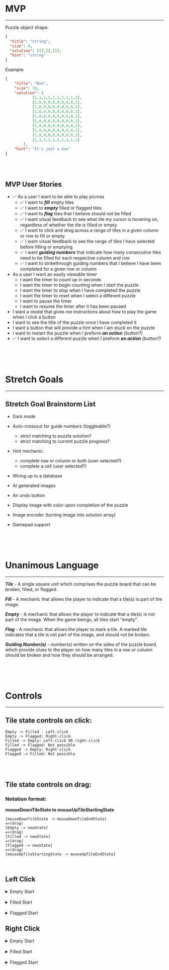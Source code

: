 # MVP
---
Puzzle object shape:
```json
{
  "title": "string",
  "size": 0,
  "solution": [[],[],[]],
  "hint": "string"
}
```
Example:
```json
{
    "title": "Box",
    "size": 10,
    "solution": [
            [1,1,1,1,1,1,1,1,1,1],
            [1,0,0,0,0,0,0,0,0,1],
            [1,0,0,0,0,0,0,0,0,1],
            [1,0,0,0,0,0,0,0,0,1],
            [1,0,0,0,0,0,0,0,0,1],
            [1,0,0,0,0,0,0,0,0,1],
            [1,0,0,0,0,0,0,0,0,1],
            [1,0,0,0,0,0,0,0,0,1],
            [1,0,0,0,0,0,0,0,0,1],
            [1,1,1,1,1,1,1,1,1,1]
        ],
    "hint": "It's just a box"
}
```

<br>
<br>

## MVP User Stories
- ✅ As a user I want to be able to play picross
  - ✅ I want to **_fill_** empty tiles
  - ✅ I want to **_empty_** filled or flagged tiles
  - ✅ I want to **_flag_** tiles that I believe should not be filled
  - ✅ I want visual feedback to see what tile my cursor is hovering on, regardless of whether the tile is filled or empty
  - ✅ I want to click and drag across a range of tiles in a given column or row to fill or empty
  - ✅ I want visual feedback to see the range of tiles I have selected before filling or emptying
  - ✅ I want **_guiding numbers_** that indicate how many consecutive tiles need to be filled for each respective column and row
  - ✅ I want to strikethrough guiding numbers that I believe I have been completed for a given row or column
- As a user I want an easily viewable timer
  - I want the timer to count up in seconds
  - I want the timer to begin counting when I start the puzzle
  - I want the timer to stop when I have completed the puzzle
  - I want the timer to reset when I select a different puzzle
  - I want to pause the timer
  - I want to resume the timer after it has been paused
- I want a modal that gives me instructions about how to play the game when I click a button
- I want to see the title of the puzzle once I have completed it
- I want a button that will provide a hint when I am stuck on the puzzle
- I want to restart the puzzle when I preform **_an action_** *(button?)*
- ✅ I want to select a different puzzle when I preform **_an action_** *(button?)*

<br>
<br>
<br>

# Stretch Goals
---
## Stretch Goal Brainstorm List

- Dark mode

- Auto-crossout for guide numbers (toggleable?)
  - strict matching to puzzle solution?
  - strict matching to current puzzle progress?

- Hint mechanic:
  - complete row or column or both (user selected?)
  - complete a cell (user selected?)

- Wiring up to a database

- AI generated images

- An undo button

- Display image with color upon completion of the puzzle

- Image encoder (turning image into solution array)

- Gamepad support

<br>
<br>
<br>

# Unanimous Language
---
**_Tile_** - A single square unit which comprises the puzzle board that can be broken, filled, or flagged.

**_Fill_** - A mechanic that allows the player to indicate that a tile(s) is part of the image.

**_Empty_** - A mechanic that allows the player to indicate that a tile(s) is not part of the image. When the game beings, all tiles start "empty".

**_Flag_** - A mechanic that allows the player to mark a tile. A marked tile indicates that a tile is not part of the image, and should not be broken.

**_Guiding Number(s)_** - number(s) written on the sides of the puzzle board, which provide clues to the player on how many tiles in a row or column should be broken and how they should be arranged.

<br>
<br>
<br>

# Controls
---
## Tile state controls on click:
```
Empty -> Filled : Left-click
Empty -> Flagged: Right-click
Filled -> Empty: Left-click OR right-click
Filled -> Flagged: Not possible
Flagged -> Empty: Right-click
Flagged -> Filled: Not possible
```

<br />
<br />

## Tile state controls on drag:

### Notation format:
**mouseDownTileState to mouseUpTileStartingState**
```
[mouseDownTileState -> mouseDownTileEndState]
=>(drag)
[Empty -> newState]
=>(drag)
[Filled -> newState]
=>(drag)
[Flagged -> newState]
=>(drag)
[mouseUpTileStartingState -> mouseUpTileEndState]
```

<br />

## Left Click
<details>
<summary> Empty Start </summary>
<br />

**EMPTY to EMPTY**
```
[Empty -> Filled]
=>
[Empty -> Filled]
=>
[Filled -> Filled]
=>
[Flagged -> Flagged]
=>
[Empty -> Filled]
```
**EMPTY to FILLED**
```
[Empty -> Filled]
=>
[Empty -> Filled]
=>
[Filled -> Filled]
=>
[Flagged -> Flagged]
=>
[Filled -> Filled]
```
**EMPTY to FLAGGED**
```
[Empty -> Filled]
=>
[Empty -> Filled]
=>
[Filled -> Filled]
=>
[Flagged -> Flagged]
=>
[Flagged -> Flagged]
```
</details>

<br />

<details>
<summary> Filled Start </summary>
<br />

**FILLED to EMPTY**
```
[Filled -> Empty]
=>
[Empty -> Empty]
=>
[Filled -> Empty]
=>
[Flagged -> Flagged]
=>
[Empty -> Empty]
```
**FILLED to FILLED**
```
[Filled -> Empty]
=>
[Empty -> Empty]
=>
[Filled -> Empty]
=>
[Flagged -> Flagged]
=>
[Filled -> Empty]
```
**FILLED to FLAGGED**
```
[Filled -> Empty]
=>
[Empty -> Empty]
=>
[Filled -> Empty]
=>
[Flagged -> Flagged]
=>
[Flagged -> Flagged]
```
</details>

<br />

<details>
<summary> Flagged Start </summary>
<br />

**FLAGGED to EMPTY**
```
[Flagged -> Flagged]
=>
[Empty -> Filled]
=>
[Filled -> Filled]
=>
[Flagged -> Flagged]
=>
[Empty -> Filled]
```
**FLAGGED to FILLED**
```
[Flagged -> Flagged]
=>
[Empty -> Filled]
=>
[Filled -> Filled]
=>
[Flagged -> Flagged]
=>
[Filled -> Filled]
```
**FLAGGED to FLAGGED**
```
[Flagged -> Flagged]
=>
[Empty -> Filled]
=>
[Filled -> Filled]
=>
[Flagged -> Flagged]
=>
[Flagged -> Flagged]
```
</details>

## Right Click
<details>
<summary> Empty Start </summary>
<br />

**EMPTY to EMPTY**
```
[Empty -> Flagged]
=>
[Empty -> Flagged]
=>
[Filled -> Filled]
=>
[Flagged -> Flagged]
=>
[Empty -> Flagged]
```
**EMPTY to FILLED**
```
[Empty -> Flagged]
=>
[Empty -> Flagged]
=>
[Filled -> Filled]
=>
[Flagged -> Flagged]
=>
[Filled -> Filled]
```
**EMPTY to FLAGGED**
```
[Empty -> Flagged]
=>
[Empty -> Flagged]
=>
[Filled -> Filled]
=>
[Flagged -> Flagged]
=>
[Flagged -> Flagged]
```
</details>

<br />

<details>
<summary> Filled Start </summary>
<br />

**FILLED to EMPTY**
```
[Filled -> Filled]
=>
[Empty -> Flagged]
=>
[Filled -> Filled]
=>
[Flagged -> Flagged]
=>
[Empty -> Flagged]
```
**FILLED to FILLED**
```
[Filled -> Filled]
=>
[Empty -> Flagged]
=>
[Filled -> Filled]
=>
[Flagged -> Flagged]
=>
[Filled -> Filled]
```
**FILLED to FLAGGED**
```
[Filled -> Filled]
=>
[Empty -> Flagged]
=>
[Filled -> Filled]
=>
[Flagged -> Flagged]
=>
[Flagged -> Flagged]
```
</details>

<br />

<details>
<summary> Flagged Start </summary>
<br />

**FLAGGED to EMPTY**
```
[Flagged -> Empty]
=>
[Empty -> Empty]
=>
[Filled -> Filled]
=>
[Flagged -> Empty]
=>
[Empty -> Empty]
```
**FLAGGED to FILLED**
```
[Flagged -> Empty]
=>
[Empty -> Empty]
=>
[Filled -> Filled]
=>
[Flagged -> Empty]
=>
[Filled -> Filled]
```
**FLAGGED to FLAGGED**
```
[Flagged -> Empty]
=>
[Empty -> Empty]
=>
[Filled -> Filled]
=>
[Flagged -> Empty]
=>
[Flagged -> Empty]
```
</details>